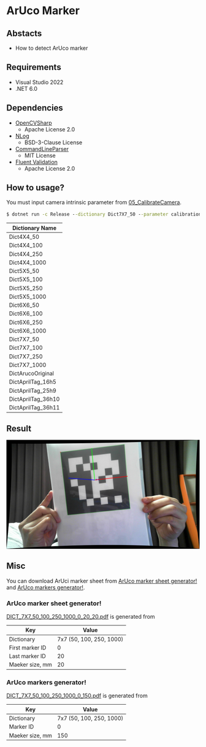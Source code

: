 # ArUco Marker

## Abstacts

* How to detect ArUco marker

## Requirements

* Visual Studio 2022
* .NET 6.0

## Dependencies

* [OpenCVSharp](https://github.com/shimat/opencvsharp)
  * Apache License 2.0
* [NLog](https://github.com/NLog/NLog)
  * BSD-3-Clause License
* [CommandLineParser](https://github.com/commandlineparser/commandline)
  * MIT License
* [Fluent Validation](https://github.com/FluentValidation/FluentValidation)
  * Apache License 2.0

## How to usage?

You must input camera intrinsic parameter from [05_CalibrateCamera](../05_CalibrateCamera).

````cmd
$ dotnet run -c Release --dictionary Dict7X7_50 --parameter calibration.yaml --size 0.15 --output
````

|Dictionary Name|
|---|
|Dict4X4_50|
|Dict4X4_100|
|Dict4X4_250|
|Dict4X4_1000|
|Dict5X5_50|
|Dict5X5_100|
|Dict5X5_250|
|Dict5X5_1000|
|Dict6X6_50|
|Dict6X6_100|
|Dict6X6_250|
|Dict6X6_1000|
|Dict7X7_50|
|Dict7X7_100|
|Dict7X7_250|
|Dict7X7_1000|
|DictArucoOriginal|
|DictAprilTag_16h5|
|DictAprilTag_25h9|
|DictAprilTag_36h10|
|DictAprilTag_36h11|

## Result

[![captured](./images/captured.jpg "captured")](./images/captured.jpg)

## Misc

You can download ArUci marker sheet from [ArUco marker sheet generator!](https://fodi.github.io/arucosheetgen/) and [ArUco markers generator!](https://chev.me/arucogen/).

### ArUco marker sheet generator!

[DICT_7X7_50_100_250_1000_0_20_20.pdf](DICT_7X7_50_100_250_1000_0_20_20.pdf) is generated from

|Key|Value|
|---|---|
|Dictionary|7x7 (50, 100, 250, 1000)|
|First marker ID|0|
|Last marker ID|20|
|Maeker size, mm|20|

### ArUco markers generator!

[DICT_7X7_50_100_250_1000_0_150.pdf](DICT_7X7_50_100_250_1000_0_150.pdf) is generated from

|Key|Value|
|---|---|
|Dictionary|7x7 (50, 100, 250, 1000)|
|Marker ID|0|
|Maeker size, mm|150|